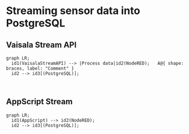 # Streaming sensor data into PostgreSQL


## Vaisala Stream API
```mermaid
graph LR;
  id1(VaisalaStreamAPI) --> |Process data|id2(NodeRED);   A@{ shape: braces, label: "Comment" }
  id2 --> id3[(PostgreSQL)];
  


```




## AppScript Stream

```mermaid
graph LR;
  id1(AppScript) --> id2(NodeRED);
  id2 --> id3[(PostgreSQL)];

```








